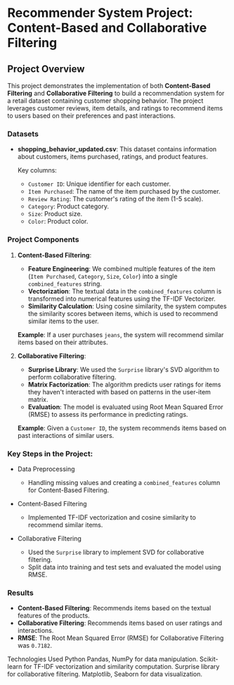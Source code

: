 # Recommender System Project: Content-Based and Collaborative Filtering

## Project Overview

This project demonstrates the implementation of both **Content-Based Filtering** and **Collaborative Filtering** to build a recommendation system for a retail dataset containing customer shopping behavior. The project leverages customer reviews, item details, and ratings to recommend items to users based on their preferences and past interactions.

### Datasets

- **shopping_behavior_updated.csv**: This dataset contains information about customers, items purchased, ratings, and product features.
  
  Key columns:
  - `Customer ID`: Unique identifier for each customer.
  - `Item Purchased`: The name of the item purchased by the customer.
  - `Review Rating`: The customer's rating of the item (1-5 scale).
  - `Category`: Product category.
  - `Size`: Product size.
  - `Color`: Product color.

### Project Components

1. **Content-Based Filtering**:
   - **Feature Engineering**: We combined multiple features of the item (`Item Purchased`, `Category`, `Size`, `Color`) into a single `combined_features` string.
   - **Vectorization**: The textual data in the `combined_features` column is transformed into numerical features using the TF-IDF Vectorizer.
   - **Similarity Calculation**: Using cosine similarity, the system computes the similarity scores between items, which is used to recommend similar items to the user.
   
   **Example**: 
   If a user purchases `jeans`, the system will recommend similar items based on their attributes.

2. **Collaborative Filtering**:
   - **Surprise Library**: We used the `Surprise` library's SVD algorithm to perform collaborative filtering.
   - **Matrix Factorization**: The algorithm predicts user ratings for items they haven't interacted with based on patterns in the user-item matrix.
   - **Evaluation**: The model is evaluated using Root Mean Squared Error (RMSE) to assess its performance in predicting ratings.

   **Example**:
   Given a `Customer ID`, the system recommends items based on past interactions of similar users.

### Key Steps in the Project:

- Data Preprocessing
  - Handling missing values and creating a `combined_features` column for Content-Based Filtering.
  
- Content-Based Filtering
  - Implemented TF-IDF vectorization and cosine similarity to recommend similar items.
  
- Collaborative Filtering
  - Used the `Surprise` library to implement SVD for collaborative filtering.
  - Split data into training and test sets and evaluated the model using RMSE.

### Results

- **Content-Based Filtering**: Recommends items based on the textual features of the products.
- **Collaborative Filtering**: Recommends items based on user ratings and interactions.
- **RMSE**: The Root Mean Squared Error (RMSE) for Collaborative Filtering was `0.7182`.


Technologies Used
Python
Pandas, NumPy for data manipulation.
Scikit-learn for TF-IDF vectorization and similarity computation.
Surprise library for collaborative filtering.
Matplotlib, Seaborn for data visualization.

